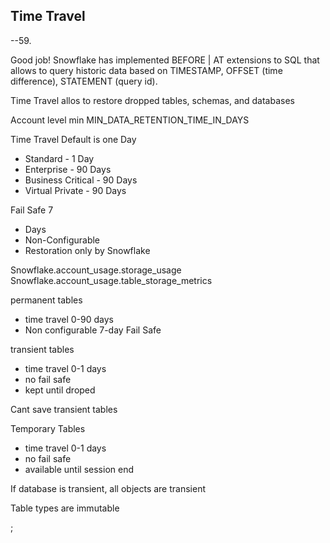 ## Time Travel

--59.

Good job!
Snowflake has implemented BEFORE | AT extensions to SQL that allows to query historic data based on
TIMESTAMP, OFFSET (time difference), STATEMENT (query id).

Time Travel allos to restore dropped tables, schemas, and databases

Account level min
MIN_DATA_RETENTION_TIME_IN_DAYS

Time Travel Default is one Day
- Standard - 1 Day
- Enterprise - 90 Days
- Business Critical - 90 Days
- Virtual Private - 90 Days


Fail Safe 7
- Days
- Non-Configurable
- Restoration only by Snowflake


Snowflake.account_usage.storage_usage
Snowflake.account_usage.table_storage_metrics






permanent tables
- time travel 0-90 days
- Non configurable 7-day Fail Safe

transient tables
- time travel 0-1 days
- no fail safe
- kept until droped

Cant save transient tables

Temporary Tables
- time travel 0-1 days
- no fail safe
- available until session end


If database is transient, all objects are transient


Table types are immutable




























;
